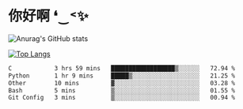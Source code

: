 # 你好啊 ❛‿˂✨

![Anurag's GitHub stats](https://github-readme-stats.vercel.app/api?username=ZombieFly&count_private=true&show_icons=true)

[![Top Langs](https://github-readme-stats.vercel.app/api/top-langs/?username=ZombieFly&layout=compact&count_private=true&hide=Ruby,makefile)](https://github.com/anuraghazra/github-readme-stats)

<!--START_SECTION:waka-->

```txt
C            3 hrs 59 mins   ██████████████████▒░░░░░░   72.94 %
Python       1 hr 9 mins     █████▒░░░░░░░░░░░░░░░░░░░   21.25 %
Other        10 mins         ▓░░░░░░░░░░░░░░░░░░░░░░░░   03.28 %
Bash         5 mins          ▒░░░░░░░░░░░░░░░░░░░░░░░░   01.55 %
Git Config   3 mins          ▒░░░░░░░░░░░░░░░░░░░░░░░░   00.94 %
```

<!--END_SECTION:waka-->
